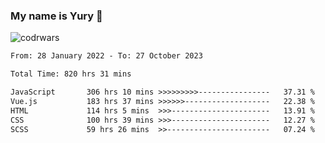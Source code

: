 ### My name is Yury 👋 
![codrwars](https://www.codewars.com/users/litury/badges/micro) 


<!--START_SECTION:waka-->

```txt
From: 28 January 2022 - To: 27 October 2023

Total Time: 820 hrs 31 mins

JavaScript       306 hrs 10 mins >>>>>>>>>----------------   37.31 %
Vue.js           183 hrs 37 mins >>>>>>-------------------   22.38 %
HTML             114 hrs 5 mins  >>>----------------------   13.91 %
CSS              100 hrs 39 mins >>>----------------------   12.27 %
SCSS             59 hrs 26 mins  >>-----------------------   07.24 %
```

<!--END_SECTION:waka-->

